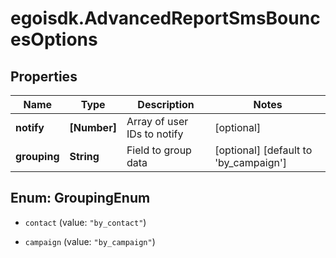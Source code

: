# egoisdk.AdvancedReportSmsBouncesOptions

## Properties

Name | Type | Description | Notes
------------ | ------------- | ------------- | -------------
**notify** | **[Number]** | Array of user IDs to notify | [optional] 
**grouping** | **String** | Field to group data | [optional] [default to &#39;by_campaign&#39;]



## Enum: GroupingEnum


* `contact` (value: `"by_contact"`)

* `campaign` (value: `"by_campaign"`)




